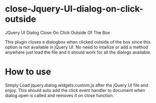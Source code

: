 # close-Jquery-UI-dialog-on-click-outside
JQuery UI Dialog Close On Click Outside Of The Box

This plugin closes a dialogbox when clicked outside of the box since this option is not available in jQuery UI. No need to intailize or add a method anywhere just load the file and it should work for all the dialogs available.

# How to use
Simply Load jquery.dialog.widgets.custom.js after the jQuery UI file and enjoy. This should auto add the click event handler to document when dialog.open is called and removes it on close function.